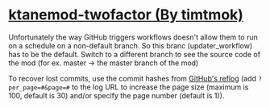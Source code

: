 # [ktanemod-twofactor (By timtmok)](https://github.com/timtmok/ktanemod-twofactor)

Unfortunately the way GitHub triggers workflows doesn't allow them to run on a schedule on a non-default branch. So this branc (updater_workflow) has to be the default. Switch to a different branch to see the source code of the mod (for ex. master -> the master branch of the mod)

To recover lost commits, use the commit hashes from [GitHub's reflog](https://api.github.com/repos/KtaneModules/ktanemod-twofactor-timtmok/events) (add `?per_page=#&page=#` to the log URL to increase the page size (maximum is 100, default is 30) and/or specify the page number (default is 1)).
